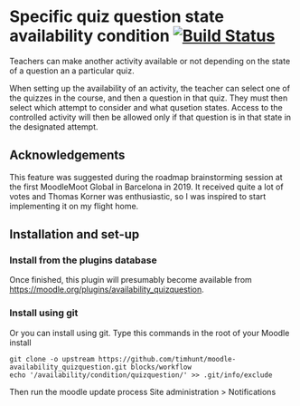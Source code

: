 # Specific quiz question state availability condition [![Build Status](https://travis-ci.org/moodleou/moodle-block_workflow.svg?branch=master)](https://travis-ci.org/moodleou/moodle-block_workflow)

Teachers can make another activity available or not depending on the state of a question
an a particular quiz.

When setting up the availability of an activity, the teacher can select
one of the quizzes in the course, and then a question in that quiz.
They must then select which attempt to consider and what qusetion states.
Access to the controlled activity will then be allowed only if that question
is in that state in the designated attempt.


## Acknowledgements

This feature was suggested during the roadmap brainstorming session at the
first MoodleMoot Global in Barcelona in 2019. It received quite a lot of
votes and Thomas Korner was enthusiastic, so I was inspired to start
implementing it on my flight home.


## Installation and set-up

### Install from the plugins database

Once finished, this plugin will presumably become available from
https://moodle.org/plugins/availability_quizquestion.

### Install using git

Or you can install using git. Type this commands in the root of your Moodle install

    git clone -o upstream https://github.com/timhunt/moodle-availability_quizquestion.git blocks/workflow
    echo '/availability/condition/quizquestion/' >> .git/info/exclude

Then run the moodle update process
Site administration > Notifications
